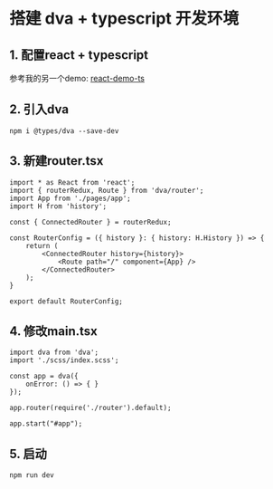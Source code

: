 # 搭建 dva + typescript 开发环境

## 1. 配置react + typescript
参考我的另一个demo: [react-demo-ts](https://github.com/minteliuwm/react-demo-ts)

## 2. 引入dva
```
npm i @types/dva --save-dev
```

## 3. 新建router.tsx
```
import * as React from 'react';
import { routerRedux, Route } from 'dva/router';
import App from './pages/app';
import H from 'history';

const { ConnectedRouter } = routerRedux;

const RouterConfig = ({ history }: { history: H.History }) => {
	return (
		<ConnectedRouter history={history}>
			<Route path="/" component={App} />
		</ConnectedRouter>
	);
}

export default RouterConfig;
```

## 4. 修改main.tsx
```
import dva from 'dva';
import './scss/index.scss';

const app = dva({
	onError: () => { }
});

app.router(require('./router').default);

app.start("#app");
```

## 5. 启动
```
npm run dev
```
